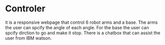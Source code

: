 # Controler

it is a responsive webpage that control 6 robot arms and a base. The arms the user can spcify the angle of each angle. For the base the user can spcify dirction to go and make it stop. There is a chatbox that can assist the user from IBM watson.
